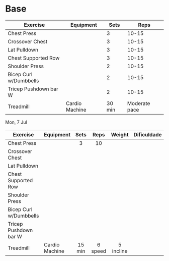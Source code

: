 # Base

| Exercise               | Equipment      | Sets   | Reps          |
| ---------------------- | -------------- | ------ | ------------- |
| Chest Press            |                | 3      | 10-15         |
| Crossover Chest        |                | 3      | 10-15         |
| Lat Pulldown           |                | 3      | 10-15         |
| Chest Supported Row    |                | 3      | 10-15         |
| Shoulder Press         |                | 2      | 10-15         |
| Bicep Curl w/Dumbbells |                | 2      | 10-15         |
| Tricep Pushdown bar W  |                | 2      | 10-15         |
| Treadmill              | Cardio Machine | 30 min | Moderate pace |

Mon, 7 Jul


| Exercise               | Equipment      |  Sets  |  Reps   |  Weight   | Dificuldade |
| ---------------------- | -------------- | :----: | :-----: | :-------: | :---------: |
| Chest Press            |                |   3    |   10    |           |             |
| Crossover Chest        |                |        |         |           |             |
| Lat Pulldown           |                |        |         |           |             |
| Chest Supported Row    |                |        |         |           |             |
| Shoulder Press         |                |        |         |           |             |
| Bicep Curl w/Dumbbells |                |        |         |           |             |
| Tricep Pushdown bar W  |                |        |         |           |             |
| Treadmill              | Cardio Machine | 15 min | 6 speed | 5 incline |             |
